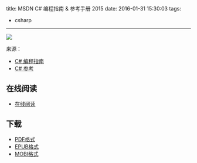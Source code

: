 title: MSDN C# 编程指南 & 参考手册 2015
date: 2016-01-31 15:30:03
tags:
  - csharp
---

![](https://ek8whxe.cloudimg.io/s/width/226/https://www.gitbook.com/cover/book/wizardforcel/msdn-csharp.jpg?build=1452940466341&v=12.1.2)

来源：

+ [C# 编程指南](https://msdn.microsoft.com/zh-cn/library/67ef8sbd.aspx)
+ [C# 参考](https://msdn.microsoft.com/zh-cn/library/618ayhy6.aspx)

<!--more-->

## 在线阅读 ##

+ [在线阅读](https://www.gitbook.com/book/wizardforcel/msdn-csharp/details)

## 下载 ##

+ [PDF格式](https://www.gitbook.com/download/pdf/book/wizardforcel/msdn-csharp)
+ [EPUB格式](https://www.gitbook.com/download/epub/book/wizardforcel/msdn-csharp)
+ [MOBI格式](https://www.gitbook.com/download/mobi/book/wizardforcel/msdn-csharp)